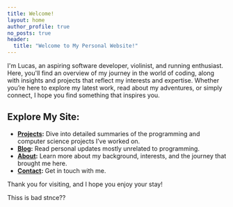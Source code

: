 ```yaml
---
title: Welcome!
layout: home
author_profile: true
no_posts: true
header:
  title: "Welcome to My Personal Website!"
---
```


I'm Lucas, an aspiring software developer, violinist, and running enthusiast. Here, you'll find an overview of my journey in the world of coding, along with insights and projects that reflect my interests and expertise. Whether you’re here to explore my latest work, read about my adventures, or simply connect, I hope you find something that inspires you.

## Explore My Site:
- **[Projects](projects/):** Dive into detailed summaries of the programming and computer science projects I’ve worked on.
- **[Blog](blog/):** Read personal updates mostly unrelated to programming.
- **[About](about/):** Learn more about my background, interests, and the journey that brought me here.
- **[Contact](contact/):** Get in touch with me.

Thank you for visiting, and I hope you enjoy your stay!

Thiss is bad stnce??

